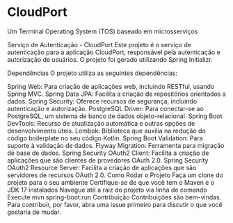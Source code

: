 # CloudPort
Um Terminal Operating System (TOS) baseado em microsserviços

Serviço de Autenticação - CloudPort
Este projeto é o serviço de autenticação para a aplicação CloudPort, responsável pela autenticação e autorização de usuários. O projeto foi gerado utilizando Spring Initializr.

Dependências
O projeto utiliza as seguintes dependências:

Spring Web: Para criação de aplicações web, incluindo RESTful, usando Spring MVC.
Spring Data JPA: Facilita a criação de repositórios orientados a dados.
Spring Security: Oferece recursos de segurança, incluindo autenticação e autorização.
PostgreSQL Driver: Para conectar-se ao PostgreSQL, um sistema de banco de dados objeto-relacional.
Spring Boot DevTools: Recurso de atualização automática e outras opções de desenvolvimento úteis.
Lombok: Biblioteca que auxilia na redução do código boilerplate no seu código Kotlin.
Spring Boot Validation: Para suporte à validação de dados.
Flyway Migration: Ferramenta para migração de base de dados.
Spring Security OAuth2 Client: Facilita a criação de aplicações que são clientes de provedores OAuth 2.0.
Spring Security OAuth2 Resource Server: Facilita a criação de aplicações que são servidores de recursos OAuth 2.0.
Como Rodar o Projeto
Faça um clone do projeto para o seu ambiente
Certifique-se de que você tem o Maven e o JDK 17 instalados
Navegue até a raiz do projeto via linha de comando
Execute mvn spring-boot:run
Contribuição
Contribuições são bem-vindas. Para contribuir, por favor, abra uma issue primeiro para discutir o que você gostaria de mudar.
